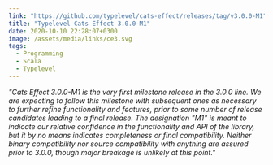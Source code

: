 ```yaml
---
link: "https://github.com/typelevel/cats-effect/releases/tag/v3.0.0-M1"
title: "Typelevel Cats Effect 3.0.0-M1"
date: 2020-10-10 22:28:07+0300
image: /assets/media/links/ce3.svg
tags:
  - Programming
  - Scala
  - Typelevel
---
```


_"Cats Effect 3.0.0-M1 is the very first milestone release in the 3.0.0 line. We are expecting to follow this milestone with subsequent ones as necessary to further refine functionality and features, prior to some number of release candidates leading to a final release. The designation "M1" is meant to indicate our relative confidence in the functionality and API of the library, but it by no means indicates completeness or final compatibility. Neither binary compatibility nor source compatibility with anything are assured prior to 3.0.0, though major breakage is unlikely at this point."_

